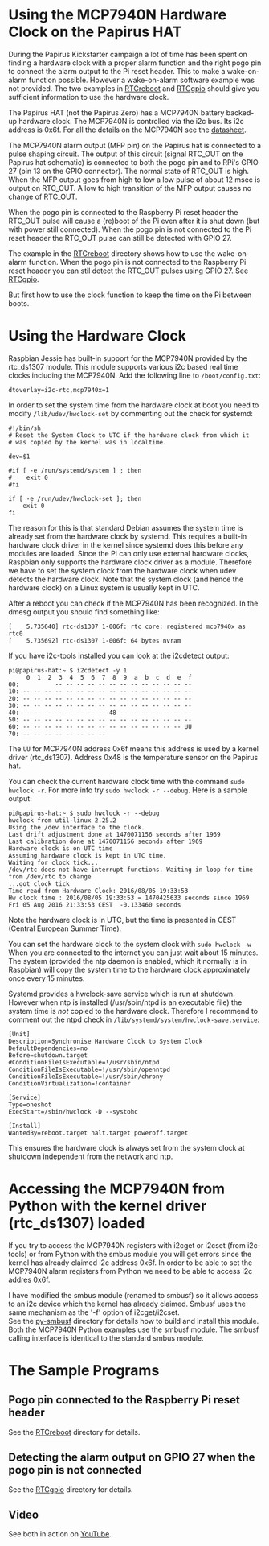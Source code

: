 # Using the MCP7940N Hardware Clock on the Papirus HAT

During the Papirus Kickstarter campaign a lot of time has been spent on finding a hardware clock
with a proper alarm function and the right pogo pin to connect the alarm output to the Pi reset header.
This to make a wake-on-alarm function possible.
However a wake-on-alarm software example was not provided. The two examples in [RTCreboot](RTCreboot) and [RTCgpio](RTCgpio)
should give you sufficient information to use the hardware clock.
 
The Papirus HAT (not the Papirus Zero) has a MCP7940N battery backed-up hardware clock.
The MCP7940N is controlled via the i2c bus. Its i2c address is 0x6f.
For all the details on the MCP7940N see the [datasheet](mcp7940n.pdf).

The MCP7940N alarm output (MFP pin) on the Papirus hat is connected to a pulse shaping circuit. The output of this
circuit (signal RTC_OUT on the Papirus hat schematic) is connected to both the pogo pin and to RPi's GPIO 27
(pin 13 on the GPIO connector). The normal state of RTC_OUT is high. When the MFP output goes from high to low
a low pulse of about 12 msec is output on RTC_OUT. A low to high transition of the MFP output causes no change of RTC_OUT.

When the pogo pin is connected to the Raspberry Pi reset header the RTC_OUT pulse will cause
a (re)boot of the Pi even after it is shut down (but with power still connected).
When the pogo pin is not connected to the Pi reset header the RTC_OUT pulse can still be detected with GPIO 27.

The example in the [RTCreboot](RTCreboot) directory shows how to use the wake-on-alarm function.
When the pogo pin is not connected to the Raspberry Pi reset header you can stil detect the RTC_OUT pulses
using GPIO 27. See [RTCgpio](RTCgpio).

But first how to use the clock function to keep the time on the Pi between boots.

# Using the Hardware Clock

Raspbian Jessie has built-in support for the MCP7940N provided by the rtc_ds1307 module.
This module supports various i2c based real time clocks including the MCP7940N.
Add the following line to `/boot/config.txt`:
```
dtoverlay=i2c-rtc,mcp7940x=1
```
In order to set the system time from the hardware clock at boot you need to modify `/lib/udev/hwclock-set` by
commenting out the check for systemd:
```
#!/bin/sh
# Reset the System Clock to UTC if the hardware clock from which it
# was copied by the kernel was in localtime.

dev=$1

#if [ -e /run/systemd/system ] ; then
#    exit 0
#fi

if [ -e /run/udev/hwclock-set ]; then
    exit 0
fi
```
The reason for this is that standard Debian assumes the system time is already set from the hardware clock by systemd.
This requires a built-in hardware clock driver in the kernel since systemd does this before any modules are loaded.
Since the Pi can only use external hardware clocks, Raspbian only supports the hardware clock driver as a module.
Therefore we have to set the system clock from the hardware clock when udev detects the hardware clock.
Note that the system clock (and hence the hardware clock) on a Linux system is usually kept in UTC. 

After a reboot you can check if the MCP7940N has been recognized.
In the dmesg output you should find something like:
```
[    5.735640] rtc-ds1307 1-006f: rtc core: registered mcp7940x as rtc0
[    5.735692] rtc-ds1307 1-006f: 64 bytes nvram
```
If you have i2c-tools installed you can look at the i2cdetect output:
```
pi@papirus-hat:~ $ i2cdetect -y 1
     0  1  2  3  4  5  6  7  8  9  a  b  c  d  e  f
00:          -- -- -- -- -- -- -- -- -- -- -- -- -- 
10: -- -- -- -- -- -- -- -- -- -- -- -- -- -- -- -- 
20: -- -- -- -- -- -- -- -- -- -- -- -- -- -- -- -- 
30: -- -- -- -- -- -- -- -- -- -- -- -- -- -- -- -- 
40: -- -- -- -- -- -- -- -- 48 -- -- -- -- -- -- -- 
50: -- -- -- -- -- -- -- -- -- -- -- -- -- -- -- -- 
60: -- -- -- -- -- -- -- -- -- -- -- -- -- -- -- UU 
70: -- -- -- -- -- -- -- -- 
```
The `UU` for MCP7940N address 0x6f means this address is used by a kernel driver (rtc_ds1307).
Address 0x48 is the temperature sensor on the Papirus hat.

You can check the current hardware clock time with the command `sudo hwclock -r`.
For more info try `sudo hwclock -r --debug`. Here is a sample output:
```
pi@papirus-hat:~ $ sudo hwclock -r --debug
hwclock from util-linux 2.25.2
Using the /dev interface to the clock.
Last drift adjustment done at 1470071156 seconds after 1969
Last calibration done at 1470071156 seconds after 1969
Hardware clock is on UTC time
Assuming hardware clock is kept in UTC time.
Waiting for clock tick...
/dev/rtc does not have interrupt functions. Waiting in loop for time from /dev/rtc to change
...got clock tick
Time read from Hardware Clock: 2016/08/05 19:33:53
Hw clock time : 2016/08/05 19:33:53 = 1470425633 seconds since 1969
Fri 05 Aug 2016 21:33:53 CEST  -0.133460 seconds
```
Note the hardware clock is in UTC, but the time is presented in CEST (Central European Summer Time).

You can set the hardware clock to the system clock with `sudo hwclock -w`
When you are connected to the internet you can just wait about 15 minutes.
The system (provided the ntp daemon is enabled, which it normally is in Raspbian) will copy the system
time to the hardware clock approximately once every 15 minutes.

Systemd provides a hwclock-save service which is run at shutdown. However when ntp is installed (/usr/sbin/ntpd
is an executable file) the system time is *not* copied to the hardware clock. Therefore I recommend to
comment out the ntpd check in `/lib/systemd/system/hwclock-save.service`:
```
[Unit]
Description=Synchronise Hardware Clock to System Clock
DefaultDependencies=no
Before=shutdown.target
#ConditionFileIsExecutable=!/usr/sbin/ntpd
ConditionFileIsExecutable=!/usr/sbin/openntpd
ConditionFileIsExecutable=!/usr/sbin/chrony
ConditionVirtualization=!container

[Service]
Type=oneshot
ExecStart=/sbin/hwclock -D --systohc

[Install]
WantedBy=reboot.target halt.target poweroff.target
```
This ensures the hardware clock is always set from the system clock at shutdown independent from the network and ntp.

# Accessing the MCP7940N from Python with the kernel driver (rtc_ds1307) loaded

If you try to access the MCP7940N registers with i2cget or i2cset (from i2c-tools) or from Python with the smbus
module you will get errors since the kernel has already claimed i2c address 0x6f.
In order to be able to set the MCP7940N alarm registers from Python we need to be able to access i2c addres 0x6f.

I have modified the smbus module (renamed to smbusf) so it allows access to an i2c device which the kernel has
already claimed. Smbusf uses the same mechanism as the '-f' option of i2cget/i2cset.  
See the [py-smbusf](py-smbusf) directory for details how to build and install this module.
Both the MCP7940N Python examples use the smbusf module. The smbusf calling interface is identical to the standard smbus
module.

# The Sample Programs

## Pogo pin connected to the Raspberry Pi reset header

See the [RTCreboot](RTCreboot) directory for details.

## Detecting the alarm output on GPIO 27 when the pogo pin is not connected

See the [RTCgpio](RTCgpio) directory for details.

## Video

See both in action on [YouTube](https://youtu.be/H8aviSTrx4Q).

